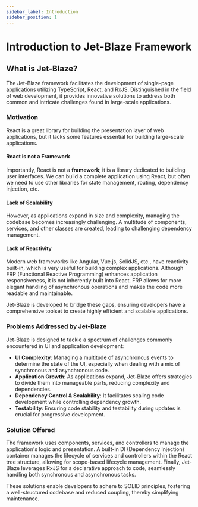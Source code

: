 ```yaml
---
sidebar_label: Introduction
sidebar_position: 1
---
```


# Introduction to Jet-Blaze Framework

## What is Jet-Blaze?
The Jet-Blaze framework facilitates the development of single-page applications utilizing TypeScript, React, and RxJS. Distinguished in the field of web development, it provides innovative solutions to address both common and intricate challenges found in large-scale applications.

### Motivation
React is a great library for building the presentation layer of web applications, but it lacks some features essential for building large-scale applications.

#### React is not a Framework
Importantly, React is not a **framework**; it is a library dedicated to building user interfaces. We can build a complete application using React, but often we need to use other libraries for state management, routing, dependency injection, etc.

#### Lack of Scalability
However, as applications expand in size and complexity, managing the codebase becomes increasingly challenging. A multitude of components, services, and other classes are created, leading to challenging dependency management.

#### Lack of Reactivity
Modern web frameworks like Angular, Vue.js, SolidJS, etc., have reactivity built-in, which is very useful for building complex applications. Although FRP (Functional Reactive Programming) enhances application responsiveness, it is not inherently built into React. FRP allows for more elegant handling of asynchronous operations and makes the code more readable and maintainable.

Jet-Blaze is developed to bridge these gaps, ensuring developers have a comprehensive toolset to create highly efficient and scalable applications.

### Problems Addressed by Jet-Blaze
Jet-Blaze is designed to tackle a spectrum of challenges commonly encountered in UI and application development:
- **UI Complexity**: Managing a multitude of asynchronous events to determine the state of the UI, especially when dealing with a mix of synchronous and asynchronous code.
- **Application Growth**: As applications expand, Jet-Blaze offers strategies to divide them into manageable parts, reducing complexity and dependencies.
- **Dependency Control & Scalability**: It facilitates scaling code development while controlling dependency growth.
- **Testability**: Ensuring code stability and testability during updates is crucial for progressive development.

### Solution Offered
The framework uses components, services, and controllers to manage the application's logic and presentation. A built-in DI (Dependency Injection) container manages the lifecycle of services and controllers within the React tree structure, allowing for scope-based lifecycle management. Finally, Jet-Blaze leverages RxJS for a declarative approach to code, seamlessly handling both synchronous and asynchronous tasks.

These solutions enable developers to adhere to SOLID principles, fostering a well-structured codebase and reduced coupling, thereby simplifying maintenance.
